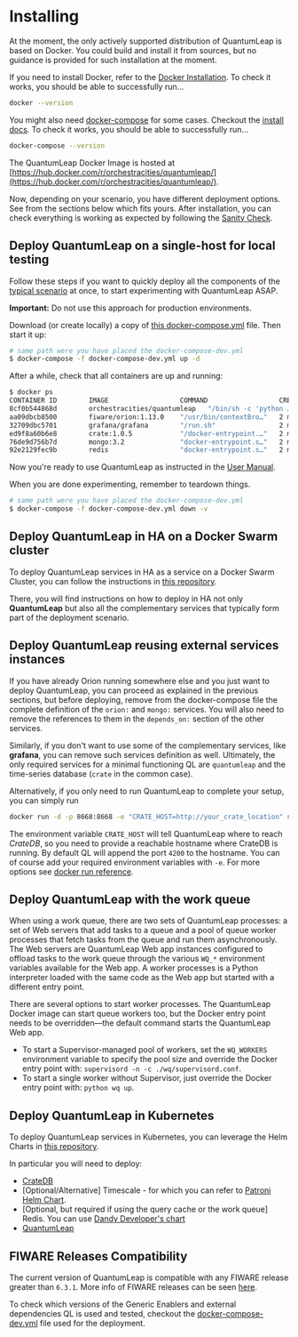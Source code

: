 # Installing

At the moment, the only actively supported distribution of QuantumLeap is based
on Docker. You could build and install it from sources, but no guidance is
provided for such installation at the moment.

If you need to install Docker, refer to the [Docker Installation](https://docs.docker.com/engine/installation/).
To check it works, you should be able to successfully run...

```bash
docker --version
```

You might also need [docker-compose](https://docs.docker.com/compose/) for
some cases. Checkout the [install docs](https://docs.docker.com/compose/install/).
To check it works, you should be able to successfully run...

```bash
docker-compose --version
```

The QuantumLeap Docker Image is hosted at [https://hub.docker.com/r/orchestracities/quantumleap/](https://hub.docker.com/r/orchestracities/quantumleap/).

Now, depending on your scenario, you have different deployment options. See
from the sections below which fits yours. After installation, you can check
everything is working as expected by following the [Sanity Check](check.md).

## Deploy QuantumLeap on a single-host for local testing

Follow these steps if you want to quickly deploy all the components of the
[typical scenario](../index.md) at once, to start experimenting with
QuantumLeap ASAP.

**Important:** Do not use this approach for production environments.

Download (or create locally) a copy of [this docker-compose.yml](https://raw.githubusercontent.com/orchestracities/ngsi-timeseries-api/master/docker/docker-compose-dev.yml)
file. Then start it up:

```bash
# same path were you have placed the docker-compose-dev.yml
$ docker-compose -f docker-compose-dev.yml up -d
```

After a while, check that all containers are up and running:

```bash
$ docker ps
CONTAINER ID        IMAGE                  COMMAND                  CREATED             STATUS                   PORTS                                                           NAMES
8cf0b544868d        orchestracities/quantumleap   "/bin/sh -c 'python …"   2 minutes ago       Up 2 minutes             0.0.0.0:8668->8668/tcp                                          docker_quantumleap_1
aa09dbcb8500        fiware/orion:1.13.0    "/usr/bin/contextBro…"   2 minutes ago       Up 2 minutes (healthy)   0.0.0.0:1026->1026/tcp                                          docker_orion_1
32709dbc5701        grafana/grafana        "/run.sh"                2 minutes ago       Up 2 minutes             0.0.0.0:3000->3000/tcp                                          docker_grafana_1
ed9f8a60b6e8        crate:1.0.5            "/docker-entrypoint.…"   2 minutes ago       Up 2 minutes             0.0.0.0:4200->4200/tcp, 0.0.0.0:4300->4300/tcp, 5432-5532/tcp   docker_crate_1
76de9d756b7d        mongo:3.2              "docker-entrypoint.s…"   2 minutes ago       Up 2 minutes             0.0.0.0:27017->27017/tcp                                        docker_mongo_1
92e2129fec9b        redis                  "docker-entrypoint.s…"   2 minutes ago       Up 2 minutes             0.0.0.0:6379->6379/tcp                                          docker_redis_1
```

Now you're ready to use QuantumLeap as instructed in the [User Manual](../user/using.md).

When you are done experimenting, remember to teardown things.

```bash
# same path were you have placed the docker-compose-dev.yml
$ docker-compose -f docker-compose-dev.yml down -v
```

## Deploy QuantumLeap in HA on a Docker Swarm cluster

To deploy QuantumLeap services in HA as a service on a Docker Swarm Cluster,
you can follow the instructions in [this repository](https://smartsdk-recipes.readthedocs.io/en/latest/data-management/quantumleap/readme/).

There, you will find instructions on how to deploy in HA not only
**QuantumLeap** but also all the complementary services that typically form
part of the deployment scenario.

## Deploy QuantumLeap reusing external services instances

If you have already Orion running somewhere else and you just want to deploy
QuantumLeap, you can proceed as explained in the previous sections, but before
deploying, remove from the docker-compose file the complete definition of
the `orion:` and `mongo:` services. You will also need to remove the
references to them in the `depends_on:` section of the other services.

Similarly, if you don't want to use some of the complementary services, like
**grafana**, you can remove such services definition as well. Ultimately, the
only required services for a minimal functioning QL are `quantumleap` and the
time-series database (`crate` in the common case).

Alternatively, if you only need to run QuantumLeap to complete your setup, you
can simply run

```bash
docker run -d -p 8668:8668 -e "CRATE_HOST=http://your_crate_location" smartsdk/quantumleap
```

The environment variable `CRATE_HOST` will tell QuantumLeap where to reach
*CrateDB*, so you need to provide a reachable hostname where CrateDB is running.
By default QL will append the port `4200` to the hostname. You can of course
add your required environment variables with `-e`. For more options see
[docker run reference](https://docs.docker.com/engine/reference/run/).

## Deploy QuantumLeap with the work queue

When using a work queue, there are two sets of QuantumLeap processes:
a set of Web servers that add tasks to a queue and a pool of queue worker
processes that fetch tasks from the queue and run them asynchronously.
The Web servers are QuantumLeap Web app instances configured to offload
tasks to the work queue through the various `WQ_*` environment variables
available for the Web app. A worker processes is a Python interpreter
loaded with the same code as the Web app but started with a different
entry point.

There are several options to start worker processes. The QuantumLeap
Docker image can start queue workers too, but the Docker entry point
needs to be overridden—the default command starts the QuantumLeap Web
app.

- To start a Supervisor-managed pool of workers, set the `WQ_WORKERS`
  environment variable to specify the pool size and override the Docker
  entry point with: `supervisord -n -c ./wq/supervisord.conf`.
- To start a single worker without Supervisor, just override the Docker
  entry point with: `python wq up`.

## Deploy QuantumLeap in Kubernetes

To deploy QuantumLeap services in Kubernetes,
you can leverage the Helm Charts in [this repository](https://smartsdk-recipes.readthedocs.io/en/latest/data-management/quantumleap/readme/).

In particular you will need to deploy:

- [CrateDB](https://github.com/orchestracities/charts/tree/master/charts/crate)
- [Optional/Alternative] Timescale - for which you can refer to [Patroni Helm Chart](https://github.com/helm/charts/tree/master/incubator/patroni).
- [Optional, but required if using the query cache or the work queue] Redis.
  You can use
  [Dandy Developer's chart](https://github.com/DandyDeveloper/charts/tree/master/charts/redis-ha)
- [QuantumLeap](https://github.com/orchestracities/charts/tree/master/charts/quantumleap)

## FIWARE Releases Compatibility

The current version of QuantumLeap is compatible with any FIWARE release
greater than `6.3.1`. More info of FIWARE releases can be seen [here](https://forge.fiware.org/plugins/mediawiki/wiki/fiware/index.php/Releases_and_Sprints_numbering,_with_mapping_to_calendar_dates).

To check which versions of the Generic Enablers and external dependencies QL is
used and tested, checkout the
[docker-compose-dev.yml](https://raw.githubusercontent.com/orchestracities/ngsi-timeseries-api/master/docker/docker-compose-dev.yml)
file used for the deployment.
